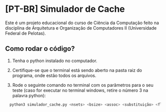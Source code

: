 # [PT-BR] Simulador de Cache

Este é um projeto educacional do curso de Ciência da Computação feito na disciplina de Arquitetura e Organização de Computadores II (Universidade Federal de Pelotas).

## Como rodar o código?

1. Tenha o python instalado no computador.

2. Certifique-se que o terminal está sendo aberto na pasta raiz do programa, onde estão todos os arquivos.

3. Rode o seguinte comando no terminal com os parâmetros para o seu teste (caso for executar no terminal windows, retire o número 3 na palavra python):

 ```bash
   python3 simulador_cache.py <nsets> <bsize> <assoc> <substituição> <flagOut> <arquivo_de_entrada>
   ```
